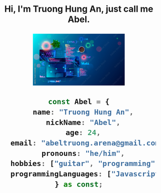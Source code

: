 <h1 align="center">Hi, I'm Truong Hung An, just call me Abel.

<div align="center">
  <img src="./assets/coding.jpeg" width="300px" style="padding-top: 30px" />
</div>

```typescript
const Abel = {
  name: "Truong Hung An",
  nickName: "Abel",
  age: 24,
  email: "abeltruong.arena@gmail.com",
  pronouns: "he/him",
  hobbies: ["guitar", "programming", "badminton"],
  programmingLanguages: ["Javascript", "Typescript"],
} as const;
```
